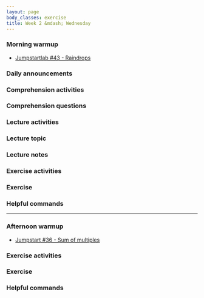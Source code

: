 ```yaml
---
layout: page
body_classes: exercise
title: Week 2 &mdash; Wednesday
---
```


### Morning warmup

* [Jumpstartlab #43 - Raindrops](https://github.com/JumpstartLab/warmup-exercises/tree/master/43-raindrops)

### Daily announcements
### Comprehension activities
### Comprehension questions
### Lecture activities
### Lecture topic
### Lecture notes
### Exercise activities
### Exercise
### Helpful commands

***

### Afternoon warmup

* [Jumpstart #36 - Sum of multiples](https://github.com/JumpstartLab/warmup-exercises/tree/master/36-sum-of-multiples)

### Exercise activities
### Exercise
### Helpful commands